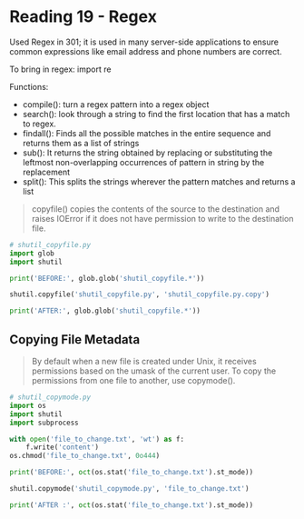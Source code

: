 # Reading 19 - Regex

Used Regex in 301; it is used in many server-side applications to ensure common expressions like email address and phone numbers are correct.

To bring in regex:
import re

Functions:

- compile(): turn a regex pattern into a regex object
- search(): look through a string to find the first location that has a match to regex.
- findall(): Finds all the possible matches in the entire sequence and returns them as a list of strings
- sub(): It returns the string obtained by replacing or substituting the leftmost non-overlapping occurrences of pattern in string by the replacement
- split(): This splits the strings wherever the pattern matches and returns a list

> copyfile() copies the contents of the source to the destination and raises IOError if it does not have permission to write to the destination file.

```Python
# shutil_copyfile.py
import glob
import shutil

print('BEFORE:', glob.glob('shutil_copyfile.*'))

shutil.copyfile('shutil_copyfile.py', 'shutil_copyfile.py.copy')

print('AFTER:', glob.glob('shutil_copyfile.*'))
```

## Copying File Metadata

> By default when a new file is created under Unix, it receives permissions based on the umask of the current user. To copy the permissions from one file to another, use copymode().

``` Python
# shutil_copymode.py
import os
import shutil
import subprocess

with open('file_to_change.txt', 'wt') as f:
    f.write('content')
os.chmod('file_to_change.txt', 0o444)

print('BEFORE:', oct(os.stat('file_to_change.txt').st_mode))

shutil.copymode('shutil_copymode.py', 'file_to_change.txt')

print('AFTER :', oct(os.stat('file_to_change.txt').st_mode))
```

